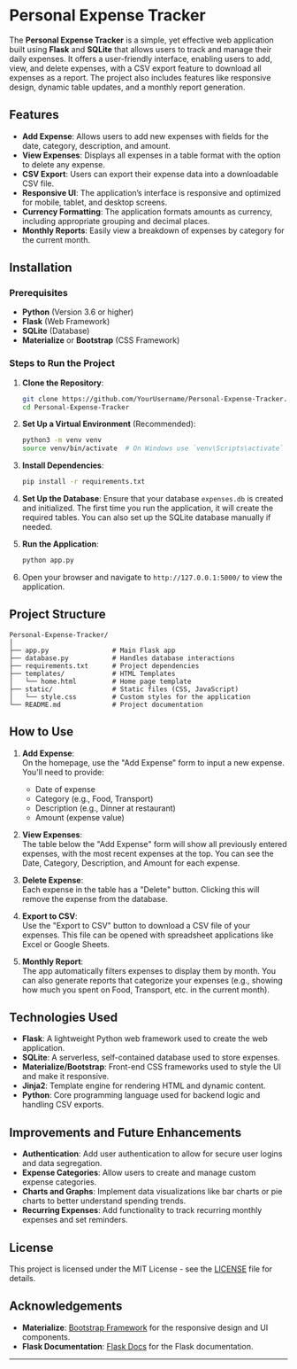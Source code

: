 # Personal Expense Tracker

The **Personal Expense Tracker** is a simple, yet effective web application built using **Flask** and **SQLite** that allows users to track and manage their daily expenses. It offers a user-friendly interface, enabling users to add, view, and delete expenses, with a CSV export feature to download all expenses as a report. The project also includes features like responsive design, dynamic table updates, and a monthly report generation.

## Features

- **Add Expense**: Allows users to add new expenses with fields for the date, category, description, and amount.
- **View Expenses**: Displays all expenses in a table format with the option to delete any expense.
- **CSV Export**: Users can export their expense data into a downloadable CSV file.
- **Responsive UI**: The application’s interface is responsive and optimized for mobile, tablet, and desktop screens.
- **Currency Formatting**: The application formats amounts as currency, including appropriate grouping and decimal places.
- **Monthly Reports**: Easily view a breakdown of expenses by category for the current month.

## Installation

### Prerequisites

- **Python** (Version 3.6 or higher)
- **Flask** (Web Framework)
- **SQLite** (Database)
- **Materialize** or **Bootstrap** (CSS Framework)

### Steps to Run the Project

1. **Clone the Repository**:
   ```bash
   git clone https://github.com/YourUsername/Personal-Expense-Tracker.git
   cd Personal-Expense-Tracker
   ```

2. **Set Up a Virtual Environment** (Recommended):
   ```bash
   python3 -m venv venv
   source venv/bin/activate  # On Windows use `venv\Scripts\activate`
   ```

3. **Install Dependencies**:
   ```bash
   pip install -r requirements.txt
   ```

4. **Set Up the Database**:
   Ensure that your database `expenses.db` is created and initialized. The first time you run the application, it will create the required tables. You can also set up the SQLite database manually if needed.

5. **Run the Application**:
   ```bash
   python app.py
   ```

6. Open your browser and navigate to `http://127.0.0.1:5000/` to view the application.

## Project Structure

```
Personal-Expense-Tracker/
│
├── app.py                # Main Flask app
├── database.py           # Handles database interactions
├── requirements.txt      # Project dependencies
├── templates/            # HTML Templates
│   └── home.html         # Home page template
├── static/               # Static files (CSS, JavaScript)
│   └── style.css         # Custom styles for the application
└── README.md             # Project documentation
```

## How to Use

1. **Add Expense**:  
   On the homepage, use the "Add Expense" form to input a new expense. You'll need to provide:
   - Date of expense
   - Category (e.g., Food, Transport)
   - Description (e.g., Dinner at restaurant)
   - Amount (expense value)

2. **View Expenses**:  
   The table below the "Add Expense" form will show all previously entered expenses, with the most recent expenses at the top. You can see the Date, Category, Description, and Amount for each expense.

3. **Delete Expense**:  
   Each expense in the table has a "Delete" button. Clicking this will remove the expense from the database.

4. **Export to CSV**:  
   Use the "Export to CSV" button to download a CSV file of your expenses. This file can be opened with spreadsheet applications like Excel or Google Sheets.

5. **Monthly Report**:  
   The app automatically filters expenses to display them by month. You can also generate reports that categorize your expenses (e.g., showing how much you spent on Food, Transport, etc. in the current month).

## Technologies Used

- **Flask**: A lightweight Python web framework used to create the web application.
- **SQLite**: A serverless, self-contained database used to store expenses.
- **Materialize/Bootstrap**: Front-end CSS frameworks used to style the UI and make it responsive.
- **Jinja2**: Template engine for rendering HTML and dynamic content.
- **Python**: Core programming language used for backend logic and handling CSV exports.

## Improvements and Future Enhancements

- **Authentication**: Add user authentication to allow for secure user logins and data segregation.
- **Expense Categories**: Allow users to create and manage custom expense categories.
- **Charts and Graphs**: Implement data visualizations like bar charts or pie charts to better understand spending trends.
- **Recurring Expenses**: Add functionality to track recurring monthly expenses and set reminders.

## License

This project is licensed under the MIT License - see the [LICENSE](LICENSE) file for details.

## Acknowledgements

- **Materialize**: [Bootstrap Framework](https://getbootstrap.com) for the responsive design and UI components.
- **Flask Documentation**: [Flask Docs](https://flask.palletsprojects.com) for the Flask documentation.

---
